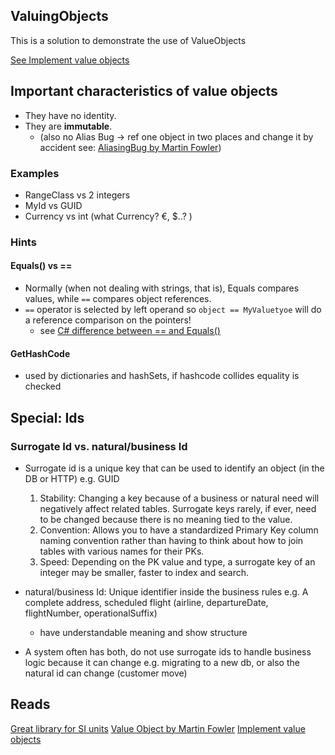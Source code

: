 ## ValuingObjects

This is a solution to demonstrate the use of ValueObjects


[See Implement value objects](https://docs.microsoft.com/en-us/dotnet/architecture/microservices/microservice-ddd-cqrs-patterns/implement-value-objects)

## Important characteristics of value objects

- They have no identity.
- They are **immutable**. 
    - (also no Alias Bug -> ref one object in two places and change it by accident see: [AliasingBug by Martin Fowler](https://martinfowler.com/bliki/AliasingBug.html))

### Examples

- RangeClass vs 2 integers
- MyId vs GUID
- Currency vs int (what Currency? €, $..? )

### Hints

#### Equals() vs ==

- Normally (when not dealing with strings, that is), Equals compares values, while `==` compares object references.
- `==` operator is selected by left operand so `object == MyValuetyoe` will do a reference comparison on the pointers!
    - see [C# difference between == and Equals()](https://stackoverflow.com/questions/814878/c-sharp-difference-between-and-equals)

#### GetHashCode

- used by dictionaries and hashSets, if hashcode collides equality is checked

## Special: Ids

### Surrogate Id vs. natural/business Id

- Surrogate id is a unique key that can be used to identify an object (in the DB or HTTP) e.g. GUID

    1. Stability: Changing a key because of a business or natural need will negatively affect related tables. Surrogate keys rarely, if ever, need to be changed because there is no meaning tied to the value.
    2. Convention: Allows you to have a standardized Primary Key column naming convention rather than having to think about how to join tables with various names for their PKs.
    3. Speed: Depending on the PK value and type, a surrogate key of an integer may be smaller, faster to index and search.

- natural/business Id: Unique identifier inside the business rules e.g. A complete address, scheduled flight (airline, departureDate, flightNumber, operationalSuffix)
    - have understandable meaning and show structure
- A system often has both, do not use surrogate ids to handle business logic because it can change e.g. migrating to a new db, or also the natural id can change (customer move)


## Reads
[Great library for SI units](https://github.com/angularsen/UnitsNet)
[Value Object by Martin Fowler](https://martinfowler.com/bliki/ValueObject.html)
[Implement value objects](https://docs.microsoft.com/en-us/dotnet/architecture/microservices/microservice-ddd-cqrs-patterns/implement-value-objects)
